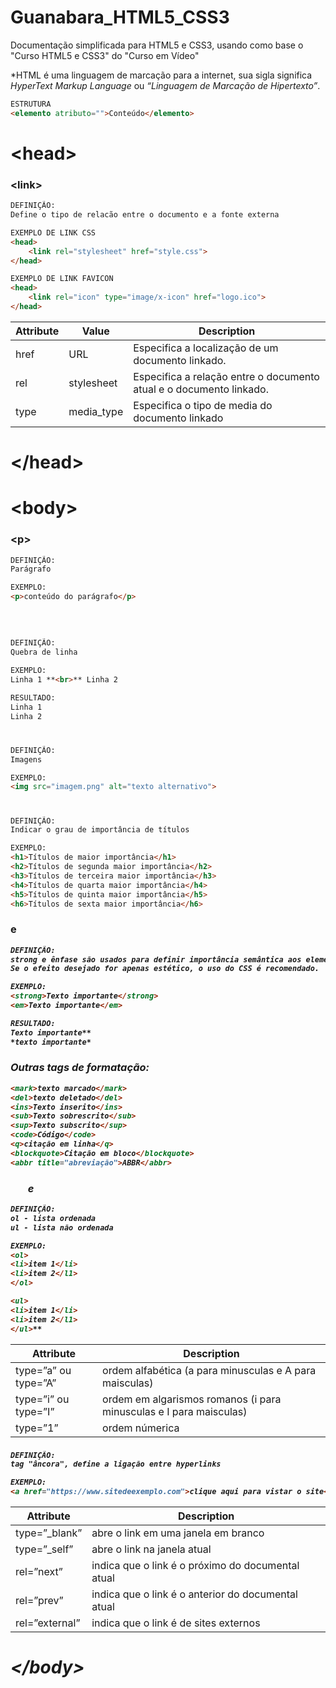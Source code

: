 # Guanabara_HTML5_CSS3
 Documentação simplificada para HTML5 e CSS3, usando como base o "Curso HTML5 e CSS3" do "Curso em Vídeo"

*HTML é uma linguagem de marcação para a internet, sua sigla significa *HyperText Markup Language* ou *“Linguagem de Marcação de Hipertexto”*.

```html
ESTRUTURA
<elemento atributo="">Conteúdo</elemento> 
```

# \<head\> #

### \<link\> ###

```html
DEFINIÇÃO:
Define o tipo de relacão entre o documento e a fonte externa

EXEMPLO DE LINK CSS
<head>
	<link rel="stylesheet" href="style.css">
</head>

EXEMPLO DE LINK FAVICON
<head>
	<link rel="icon" type="image/x-icon" href="logo.ico">
</head>
```

| Attribute | Value | Description |
| --- | --- | --- |
| href | URL | Especifica a localização de um documento linkado. |
| rel | stylesheet | Especifica a relação entre o documento atual e o documento linkado. |
| type | media_type | Especifica o tipo de media do documento linkado |

# \</head\> #

# \<body\> #

### \<p\> ###

```html
DEFINIÇÃO:
Parágrafo

EXEMPLO:
<p>conteúdo do parágrafo</p>
```

### <br>

```html
DEFINIÇÃO:
Quebra de linha

EXEMPLO:
Linha 1 **<br>** Linha 2

RESULTADO:
Linha 1
Linha 2
```

### <img>

```html
DEFINIÇÃO:
Imagens

EXEMPLO:
<img src="imagem.png" alt="texto alternativo">
```

### <h1>

```html
DEFINIÇÃO:
Indicar o grau de importância de títulos

EXEMPLO:
<h1>Títulos de maior importância</h1>
<h2>Títulos de segunda maior importância</h2>
<h3>Títulos de terceira maior importância</h3>
<h4>Títulos de quarta maior importância</h4>
<h5>Títulos de quinta maior importância</h5>
<h6>Títulos de sexta maior importância</h6>

```

### <strong> e <em>

```html
DEFINIÇÃO:
strong e ênfase são usados para definir importância semântica aos elementos.
Se o efeito desejado for apenas estético, o uso do CSS é recomendado.

EXEMPLO:
<strong>Texto importante</strong>
<em>Texto importante</em>

RESULTADO:
Texto importante**
*texto importante*
```

### Outras tags de formatação:

```html
<mark>texto marcado</mark>
<del>texto deletado</del>
<ins>Texto inserito</ins>
<sub>Texto sobrescrito</sub>
<sup>Texto subscrito</sup>
<code>Código</code>
<q>citação em linha</q>
<blockquote>Citação em bloco</blockquote>
<abbr title="abreviação">ABBR</abbr>
```

### <ol> e <ul>

```html
DEFINIÇÃO:
ol - lista ordenada
ul - lista não ordenada

EXEMPLO:
<ol>
<li>item 1</li>
<li>item 2</l1>
</ol>

<ul>
<li>item 1</li>
<li>item 2</l1>
</ul>**
```

| Attribute | Description |
| --- | --- |
| type=”a” ou type=”A” | ordem alfabética (a para minusculas e A para maisculas) |
| type=”i” ou type=”I” | ordem em algarismos romanos (i para minusculas e I para maisculas) |
| type=”1” | ordem númerica |

### <a>

```html
DEFINIÇÃO:
tag "âncora", define a ligação entre hyperlinks

EXEMPLO:
<a href="https://www.sitedeexemplo.com">clique aqui para vistar o site</a>
```

| Attribute | Description |
| --- | --- |
| type=”_blank” | abre o link em uma janela em branco |
| type=”_self” | abre o link na janela atual |
| rel=”next” | indica que o link é o próximo do documental atual |
| rel=”prev” | indica que o link é o anterior do documental atual |
| rel=”external” | indica que o link é de sites externos |

# \</body\> #
